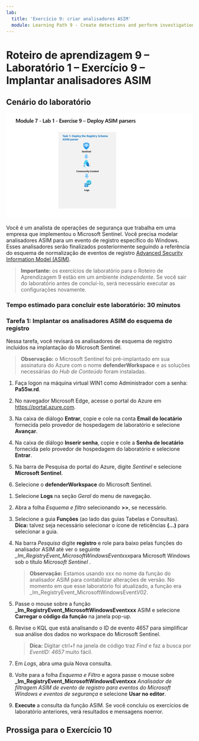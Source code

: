 ```yaml
---
lab:
  title: 'Exercício 9: criar analisadores ASIM'
  module: Learning Path 9 - Create detections and perform investigations using Microsoft Sentinel
---
```


# Roteiro de aprendizagem 9 – Laboratório 1 – Exercício 9 – Implantar analisadores ASIM

## Cenário do laboratório

![Visão geral do laboratório.](../Media/SC-200-Lab_Diagrams_Mod7_L1_Ex9.png)

Você é um analista de operações de segurança que trabalha em uma empresa que implementou o Microsoft Sentinel. Você precisa modelar analisadores ASIM para um evento de registro específico do Windows. Esses analisadores serão finalizados posteriormente seguindo a referência do esquema de normalização de eventos de registro [Advanced Security Information Model (ASIM)](https://docs.microsoft.com/azure/sentinel/registry-event-normalization-schema).

>**Importante:** os exercícios de laboratório para o Roteiro de Aprendizagem 9 estão em um ambiente *independente*. Se você sair do laboratório antes de concluí-lo, será necessário executar as configurações novamente.

### Tempo estimado para concluir este laboratório: 30 minutos

### Tarefa 1: Implantar os analisadores ASIM do esquema de registro

Nessa tarefa, você revisará os analisadores de esquema de registro incluídos na implantação do Microsoft Sentinel.

>**Observação:** o Microsoft Sentinel foi pré-implantado em sua assinatura do Azure com o nome **defenderWorkspace** e as soluções necessárias do *Hub de Conteúdo* foram instaladas.

1. Faça logon na máquina virtual WIN1 como Administrador com a senha: **Pa55w.rd**.  

1. No navegador Microsoft Edge, acesse o portal do Azure em <https://portal.azure.com>.

1. Na caixa de diálogo **Entrar**, copie e cole na conta **Email do locatário** fornecida pelo provedor de hospedagem de laboratório e selecione **Avançar**.

1. Na caixa de diálogo **Inserir senha**, copie e cole a **Senha de locatário** fornecida pelo provedor de hospedagem do laboratório e selecione **Entrar**.

1. Na barra de Pesquisa do portal do Azure, digite *Sentinel* e selecione **Microsoft Sentinel**.

1. Selecione o **defenderWorkspace** do Microsoft Sentinel.

<!--- 1. In the Edge browser, open a new tab (Ctrl+T) and navigate to the Microsoft Sentinel GitHub ASIM page <https://github.com/Azure/Azure-Sentinel/tree/master/ASIM>.

 1. On the right pane, select the **Onboard community content** link. This will open a new tab in the Edge Browser for Microsoft Sentinel GitHub content. **Hint:** You might need to scroll right to see the link. Alternatively, follow this link instead: [Microsoft Sentinel on GitHub](https://github.com/Azure/Azure-Sentinel).

    >**Note:** In the **ASIM** folder you can deploy templates that contain all ASIM parsers, but we will only focus on the Registry Schema.

1. Scroll down and next to **Registry Event**, select the **Deploy to Azure** button.

1. For *Resource Group*, select **RG-Defender** where your Sentinel workspace resides.

1. For *Workspace*, type your Sentinel workspace name, like *uniquenameDefender*.

1. Leave the other default values and select **Review + create**.

1. Select **Create** to deploy the template. Notice the Names of the different resources. 

1. After the deployment completes return to the *Microsoft Sentinel* tab. --->

1. Selecione **Logs** na seção *Geral* do menu de navegação.

1. Abra a folha *Esquema e filtro* selecionando **>>**, se necessário.

1. Selecione a guia **Funções** (ao lado das guias Tabelas e Consultas). **Dica:** talvez seja necessário selecionar o ícone de reticências **(...)** para selecionar a guia.

1. Na barra *Pesquisa* digite **registro** e role para baixo pelas funções do analisador ASIM até ver o seguinte *_Im_RegistryEvent_MicrosoftWindowsEventxxx*para Microsoft Windows sob o título *Microsoft Sentinel* .

    >**Observação:** Estamos usando xxx no nome da função do analisador ASIM para contabilizar alterações de versão. No momento em que esse laboratório foi atualizado, a função era _Im_RegistryEvent_MicrosoftWindowsEvent*V02*.

1. Passe o mouse sobre a função **_Im_RegistryEvent_MicrosoftWindowsEventxxx** ASIM e selecione **Carregar o código da função** na janela pop-up.

1. Revise o KQL que está analisando o ID de evento 4657 para simplificar sua análise dos dados no workspace do Microsoft Sentinel.

    >**Dica:** Digitar ctrl+f na janela de código traz *Find* e faz a busca por *EventID: 4657* muito fácil.

1. Em *Logs*, abra uma guia Nova consulta.

1. Volte para a folha *Esquema e Filtro* e agora passe o mouse sobre **_Im_RegistryEvent_MicrosoftWindowsEventxxx** *Analisador de filtragem ASIM de evento de registro para eventos do Microsoft Windows e eventos de segurança* e selecione **Usar no editor**.

1. **Execute** a consulta da função ASIM. Se você concluiu os exercícios de laboratório anteriores, verá resultados e mensagens noerror.

## Prossiga para o Exercício 10
